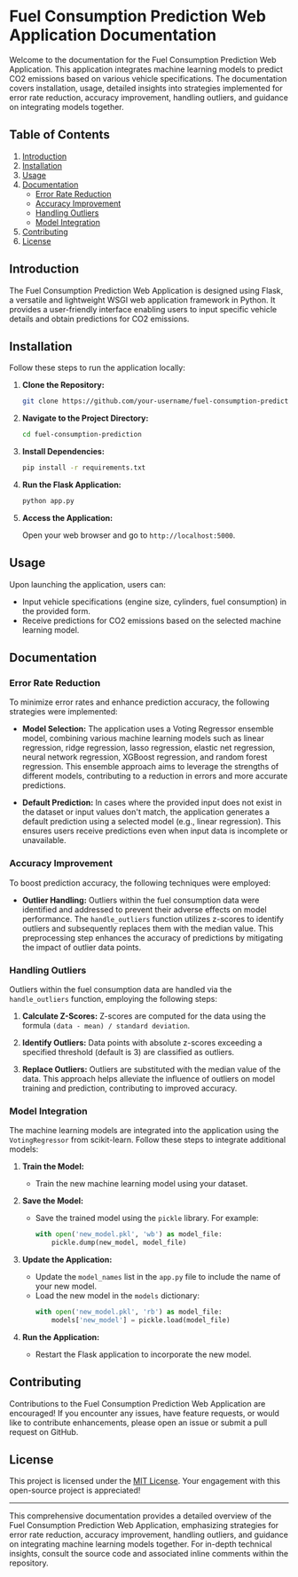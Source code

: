 # Fuel Consumption Prediction Web Application Documentation

Welcome to the documentation for the Fuel Consumption Prediction Web Application. This application integrates machine learning models to predict CO2 emissions based on various vehicle specifications. The documentation covers installation, usage, detailed insights into strategies implemented for error rate reduction, accuracy improvement, handling outliers, and guidance on integrating models together.

## Table of Contents

1. [Introduction](#introduction)
2. [Installation](#installation)
3. [Usage](#usage)
4. [Documentation](#documentation)
   - [Error Rate Reduction](#error-rate-reduction)
   - [Accuracy Improvement](#accuracy-improvement)
   - [Handling Outliers](#handling-outliers)
   - [Model Integration](#model-integration)
5. [Contributing](#contributing)
6. [License](#license)

## Introduction

The Fuel Consumption Prediction Web Application is designed using Flask, a versatile and lightweight WSGI web application framework in Python. It provides a user-friendly interface enabling users to input specific vehicle details and obtain predictions for CO2 emissions.

## Installation

Follow these steps to run the application locally:

1. **Clone the Repository:**

    ```bash
    git clone https://github.com/your-username/fuel-consumption-prediction.git
    ```

2. **Navigate to the Project Directory:**

    ```bash
    cd fuel-consumption-prediction
    ```

3. **Install Dependencies:**

    ```bash
    pip install -r requirements.txt
    ```

4. **Run the Flask Application:**

    ```bash
    python app.py
    ```

5. **Access the Application:**

    Open your web browser and go to `http://localhost:5000`.

## Usage

Upon launching the application, users can:

- Input vehicle specifications (engine size, cylinders, fuel consumption) in the provided form.
- Receive predictions for CO2 emissions based on the selected machine learning model.

## Documentation

### Error Rate Reduction

To minimize error rates and enhance prediction accuracy, the following strategies were implemented:

- **Model Selection:** The application uses a Voting Regressor ensemble model, combining various machine learning models such as linear regression, ridge regression, lasso regression, elastic net regression, neural network regression, XGBoost regression, and random forest regression. This ensemble approach aims to leverage the strengths of different models, contributing to a reduction in errors and more accurate predictions.

- **Default Prediction:** In cases where the provided input does not exist in the dataset or input values don't match, the application generates a default prediction using a selected model (e.g., linear regression). This ensures users receive predictions even when input data is incomplete or unavailable.

### Accuracy Improvement

To boost prediction accuracy, the following techniques were employed:

- **Outlier Handling:** Outliers within the fuel consumption data were identified and addressed to prevent their adverse effects on model performance. The `handle_outliers` function utilizes z-scores to identify outliers and subsequently replaces them with the median value. This preprocessing step enhances the accuracy of predictions by mitigating the impact of outlier data points.

### Handling Outliers

Outliers within the fuel consumption data are handled via the `handle_outliers` function, employing the following steps:

1. **Calculate Z-Scores:** Z-scores are computed for the data using the formula `(data - mean) / standard deviation`.

2. **Identify Outliers:** Data points with absolute z-scores exceeding a specified threshold (default is 3) are classified as outliers.

3. **Replace Outliers:** Outliers are substituted with the median value of the data. This approach helps alleviate the influence of outliers on model training and prediction, contributing to improved accuracy.

### Model Integration

The machine learning models are integrated into the application using the `VotingRegressor` from scikit-learn. Follow these steps to integrate additional models:

1. **Train the Model:**
   - Train the new machine learning model using your dataset.

2. **Save the Model:**
   - Save the trained model using the `pickle` library. For example:
     ```python
     with open('new_model.pkl', 'wb') as model_file:
         pickle.dump(new_model, model_file)
     ```

3. **Update the Application:**
   - Update the `model_names` list in the `app.py` file to include the name of your new model.
   - Load the new model in the `models` dictionary:
     ```python
     with open('new_model.pkl', 'rb') as model_file:
         models['new_model'] = pickle.load(model_file)
     ```

4. **Run the Application:**
   - Restart the Flask application to incorporate the new model.

## Contributing

Contributions to the Fuel Consumption Prediction Web Application are encouraged! If you encounter any issues, have feature requests, or would like to contribute enhancements, please open an issue or submit a pull request on GitHub.

## License

This project is licensed under the [MIT License](LICENSE). Your engagement with this open-source project is appreciated!

---

This comprehensive documentation provides a detailed overview of the Fuel Consumption Prediction Web Application, emphasizing strategies for error rate reduction, accuracy improvement, handling outliers, and guidance on integrating machine learning models together. For in-depth technical insights, consult the source code and associated inline comments within the repository.
